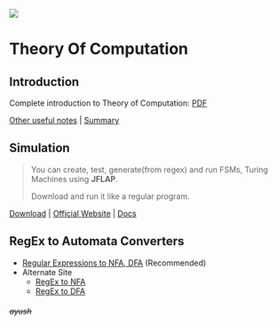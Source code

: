 [![](https://forthebadge.com/images/badges/certified-snoop-lion.svg)](https://www.youtube.com/watch?v=LlU4FuIJT2k "( ͡° ͜ʖ ͡°)")

# Theory Of Computation

## **Introduction**

Complete introduction to Theory of Computation: [PDF](https://git.io/fxf3Y)

[Other useful notes](https://github.com/hsuay/College/tree/master/Theory%20Of%20Computation/Notes) | [Summary](https://github.com/hsuay/College/blob/master/Theory%20Of%20Computation/Notes/summary.pdf)

## **Simulation**

> You can create, test, generate(from regex) and run FSMs, Turing Machines using **JFLAP**.
>
> Download and run it like a regular program.

[Download](https://raw.githubusercontent.com/hsuay/College/master/Theory%20Of%20Computation/JFLAP7.1.jar) | [Official Website](http://www.jflap.org/) | [Docs](http://www.jflap.org/tutorial/)

## **RegEx to Automata Converters**

- [Regular Expressions to NFA, DFA](https://hokein.github.io/Automata.js/) (Recommended)
- Alternate Site
  - [RegEx to NFA](https://cyberzhg.github.io/toolbox/regex2nfa)
  - [RegEx to DFA](https://cyberzhg.github.io/toolbox/nfa2dfa)

###### ~~ayush~~
